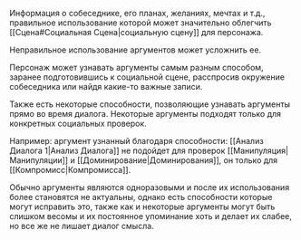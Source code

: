 Информация о собеседнике, его планах, желаниях, мечтах и т.д., правильное использование которой может значительно облегчить [[Сцена#Социальная Сцена|социальную сцену]] для персонажа. 

Неправильное использование аргументов может усложнить ее. 

Персонаж может узнавать аргументы самым разным способом, заранее подготовившись к социальной сцене, расспросив окружение собеседника или найдя какие-то важные записи. 

Также есть некоторые способности, позволяющие узнавать аргументы прямо во время диалога. Некоторые аргументы подходят только для конкретных социальных проверок.

Например: аргумент узнанный благодаря способности: [[Анализ Диалога 1|Анализ Диалога]] не подойдет для проверок [[Манипуляция|Манипуляции]] и [[Доминирование|Доминирования]], он только для [[Компромисс|Компромисса]]. 

Обычно аргументы являются одноразовыми и после их использования более становятся не актуальны, однако есть способности которые могут исправить это, также как и некоторые аргументы могут быть слишком весомы и их постоянное упоминание хоть и делает их слабее, но все же не лишает диалог смысла. 